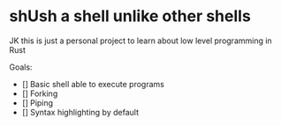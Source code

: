 # shUsh a shell unlike other shells

JK this is just a personal project to learn about low level programming in Rust

Goals:

- [] Basic shell able to execute programs
- [] Forking
- [] Piping
- [] Syntax highlighting by default
